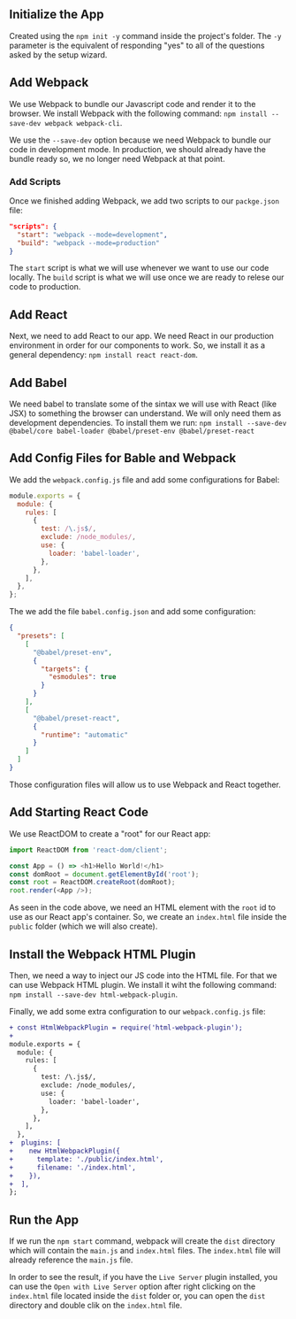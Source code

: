 ## Initialize the App

Created using the `npm init -y` command inside the project's folder. The `-y` parameter is the equivalent of responding "yes" to all of the questions asked by the setup wizard.

## Add Webpack

We use Webpack to bundle our Javascript code and render it to the browser. We install Webpack with the following command: `npm install --save-dev webpack webpack-cli`.

We use the `--save-dev` option because we need Webpack to bundle our code in development mode. In production, we should already have the bundle ready so, we no longer need Webpack at that point.

### Add Scripts

Once we finished adding Webpack, we add two scripts to our `packge.json` file:

```json
"scripts": {
  "start": "webpack --mode=development",
  "build": "webpack --mode=production"
}
```

The `start` script is what we will use whenever we want to use our code locally. The `build` script is what we will use once we are ready to relese our code to production.

## Add React

Next, we need to add React to our app. We need React in our production environment in order for our components to work. So, we install it as a general dependency: `npm install react react-dom`.

## Add Babel

We need babel to translate some of the sintax we will use with React (like JSX) to something the browser can understand. We will only need them as development dependencies. To install them we run: `npm install --save-dev @babel/core babel-loader @babel/preset-env @babel/preset-react`

## Add Config Files for Bable and Webpack

We add the `webpack.config.js` file and add some configurations for Babel:

```javascript
module.exports = {
  module: {
    rules: [
      {
        test: /\.js$/,
        exclude: /node_modules/,
        use: {
          loader: 'babel-loader',
        },
      },
    ],
  },
};
```

The we add the file `babel.config.json` and add some configuration:

```json
{
  "presets": [
    [
      "@babel/preset-env",
      {
        "targets": {
          "esmodules": true
        }
      }
    ],
    [
      "@babel/preset-react",
      {
        "runtime": "automatic"
      }
    ]
  ]
}
```

Those configuration files will allow us to use Webpack and React together.

## Add Starting React Code

We use ReactDOM to create a "root" for our React app:

```javascript
import ReactDOM from 'react-dom/client';

const App = () => <h1>Hello World!</h1>
const domRoot = document.getElementById('root');
const root = ReactDOM.createRoot(domRoot);
root.render(<App />);
```

As seen in the code above, we need an HTML element with the `root` id to use as our React app's container. So, we create an `index.html` file inside the `public` folder (which we will also create).

## Install the Webpack HTML Plugin

Then, we need a way to inject our JS code into the HTML file. For that we can use Webpack HTML plugin. We install it wiht the following command: `npm install --save-dev html-webpack-plugin`.

Finally, we add some extra configuration to our `webpack.config.js` file:

```diff
+ const HtmlWebpackPlugin = require('html-webpack-plugin'); 
+
module.exports = {
  module: {
    rules: [
      {
        test: /\.js$/,
        exclude: /node_modules/,
        use: {
          loader: 'babel-loader',
        },
      },
    ],
  },
+  plugins: [
+    new HtmlWebpackPlugin({
+      template: './public/index.html',
+      filename: './index.html',
+    }),
+  ],
};
```

## Run the App

If we run the `npm start` command, webpack will create the `dist` directory which will contain the `main.js` and `index.html` files. The `index.html` file will already reference the `main.js` file.

In order to see the result, if you have the `Live Server` plugin installed, you can use the `Open with Live Server` option after right clicking on the `index.html` file located inside the `dist` folder or, you can open the `dist` directory and double clik on the `index.html` file.
